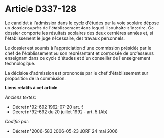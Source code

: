 # Article D337-128

Le candidat à l'admission dans le cycle d'études par la voie scolaire dépose un dossier auprès de l'établissement dans lequel
il souhaite s'inscrire. Ce dossier comporte les résultats scolaires des deux dernières années et, si l'établissement le juge
nécessaire, des travaux personnels.

Le dossier est soumis à l'appréciation d'une commission présidée par le chef de l'établissement ou son représentant et
composée de professeurs enseignant dans ce cycle d'études et d'un conseiller de l'enseignement technologique.

La décision d'admission est prononcée par le chef d'établissement sur proposition de la commission.

**Liens relatifs à cet article**

_Anciens textes_:

  - Décret n°92-692 1992-07-20 art. 5
  - Décret n°92-692 du 20 juillet 1992 - art. 5 (Ab)

_Codifié par_:

  - Décret n°2006-583 2006-05-23 JORF 24 mai 2006
